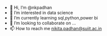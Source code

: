 - 👋 Hi, I’m @nkpadhan
- 👀 I’m interested in data science
- 🌱 I’m currently learning sql,python,power bi
- 💞️ I’m looking to collaborate on ...
- 📫 How to reach me  nikita.padhan@suiit.ac.in

<!---
nkpadhan/nkpadhan is a ✨ special ✨ repository because its `README.md` (this file) appears on your GitHub profile.
You can click the Preview link to take a look at your changes.
--->
